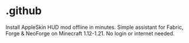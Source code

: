 # .github
Install AppleSkin HUD mod offline in minutes. Simple assistant for Fabric, Forge &amp; NeoForge on Minecraft 1.12-1.21. No login or internet needed.
